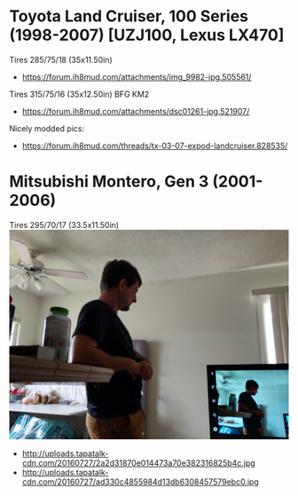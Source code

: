 <!-- TITLE: Sample Vehicles -->
<!-- SUBTITLE: A quick summary of Sample Vehicles -->

# Toyota Land Cruiser, 100 Series (1998-2007) [UZJ100, Lexus LX470]
Tires 285/75/18 (35x11.50in)
* https://forum.ih8mud.com/attachments/img_9982-jpg.505561/

Tires 315/75/16 (35x12.50in) BFG KM2
* https://forum.ih8mud.com/attachments/dsc01261-jpg.521907/

Nicely modded pics:
* https://forum.ih8mud.com/threads/tx-03-07-expod-landcruiser.828535/
# Mitsubishi Montero, Gen 3 (2001-2006)
Tires 295/70/17 (33.5x11.50in)
![15197662147246985231682864305220](/uploads/15197662147246985231682864305220.jpg "15197662147246985231682864305220")
* http://uploads.tapatalk-cdn.com/20160727/2a2d31870e014473a70e382316825b4c.jpg
* http://uploads.tapatalk-cdn.com/20160727/ad330c4855984d13db6308457579ebc0.jpg